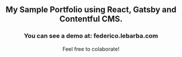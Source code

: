 <h2 align="center">
  My Sample Portfolio using React, Gatsby and Contentful CMS.
</h2>
<h3 align="center">
  You can see a demo at: federico.lebarba.com
</h3>
<p align="center">
  Feel free to colaborate!
</p>
